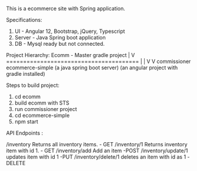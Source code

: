 This is a ecommerce site with Spring application.


Specifications:
1. UI - Angular 12, Bootstrap, jQuery, Typescript
2. Server - Java Spring boot application
3. DB - Mysql ready but not connected.

Project Hierarchy:
                    Ecomm - Master gradle project
                                |
                                V 
                  =======================================
                  |                                     |
                  V                                     V
             commissioner                         ecommerce-simple
       (a java spring boot server)    (an angular project with gradle installed)

Steps to build project:

  1. cd ecomm
  2. build ecomm with STS
  3. run commissioner project
  4. cd ecommerce-simple
  5. npm start
  
  
  
  API Endpoints :
  
  /inventory
    Returns all inventory items. - GET
  /inventory/1
    Returns inventory item with id 1. - GET
  /inventory/add
    Add an item -POST
  /inventory/update/1
    updates item with id 1 -PUT
  /inventory/delete/1
    deletes an item with id as 1 -DELETE
    
